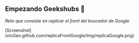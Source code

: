 ## Empezando Geekshubs 🚀

_Reto que consiste en replicar el front del buscador de Google_

[Screenshot] (vicGeo.github.com/replicaFrontGoogle/img/replicaGoogle.png)